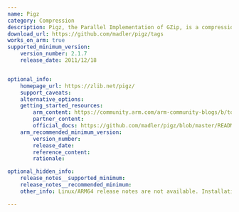 ```yaml
---
name: Pigz
category: Compression
description: Pigz, the Parallel Implementation of GZip, is a compression tool that uses multiple processors and cores to accelerate data compression, offering improved performance over standard gzip on multi-core machines.
download_url: https://github.com/madler/pigz/tags
works_on_arm: true
supported_minimum_version:
    version_number: 2.1.7
    release_date: 2011/12/18


optional_info:
    homepage_url: https://zlib.net/pigz/
    support_caveats:
    alternative_options:
    getting_started_resources:
        arm_content: https://community.arm.com/arm-community-blogs/b/tools-software-ides-blog/posts/optimizations-for-arm
        partner_content: 
        official_docs: https://github.com/madler/pigz/blob/master/README
    arm_recommended_minimum_version:
        version_number:
        release_date:
        reference_content:
        rationale: 

optional_hidden_info:
    release_notes__supported_minimum: 
    release_notes__recommended_minimum:
    other_info: Linux/ARM64 release notes are not available. Installation and testing are done via the tar archive [2.1.7](https://github.com/madler/pigz/releases/tag/v2.1.7). 

---
```

